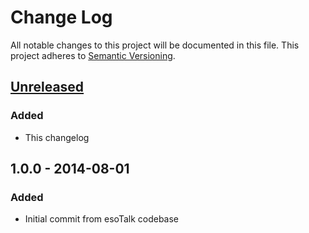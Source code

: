 # Change Log
All notable changes to this project will be documented in this file.
This project adheres to [Semantic Versioning](http://semver.org/).

## [Unreleased][unreleased]
### Added
- This changelog

## 1.0.0 - 2014-08-01
### Added
- Initial commit from esoTalk codebase

[unreleased]: https://github.com/jsonnull/fireside/compare/1.0.0...HEAD
